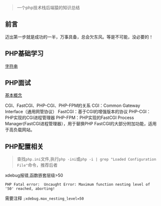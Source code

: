 > 一个php技术栈后端猿的知识总结

## 前言
迈出第一步就是成功的一半，万事具备，总会欠东风。等是不可能，没必要的！

## PHP基础学习

[字符串](./PHP/string.md)

## PHP面试
[基本概念](./PHP/interview/concept.md)

CGI、FastCGI、PHP-CGI、PHP-FPM的关系
CGI：Common Gateway Interface（通用网管协议）
FastCGI：基于CGI的增强版本的协议
PHP-CGI：PHP实现的CGI进程管理器
PHP-FPM：PHP实现的FastCGI Process Manager(FastCGI进程管理器），用于替换PHP FastCGI的大部分附加功能，适用于高负载网站。

## PHP配置相关
> 查找`php.ini`文件,执行`php -ini`或`php -i | grep "Loaded Configuration File"`命令，推荐后者


xdebug报错,函数嵌套层级>50
```shell
PHP Fatal error:  Uncaught Error: Maximum function nesting level of '50' reached, aborting!
```

需要注释 `;xdebug.max_nesting_level=50`
